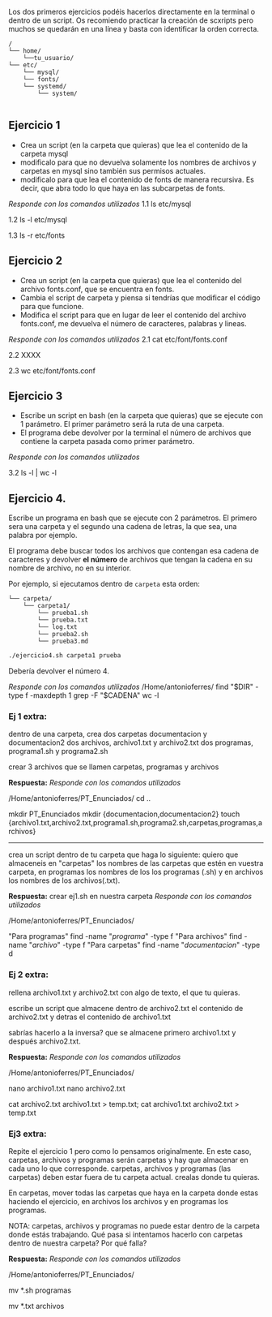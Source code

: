 Los dos primeros ejercicios podéis hacerlos directamente en la terminal o dentro de un script. Os recomiendo practicar la creación de scxripts pero muchos se quedarán en una línea y basta con identificar la orden correcta.

```
/
└── home/
    └──tu_usuario/
└── etc/
    └── mysql/
    └── fonts/
    └── systemd/
        └── system/
    
```


## Ejercicio 1
- Crea un script (en la carpeta que quieras) que lea el contenido de la carpeta mysql
- modificalo para que no devuelva solamente los nombres de archivos y carpetas en mysql sino también sus permisos actuales.
- modificalo para que lea el contenido de fonts de manera recursiva. Es decir, que abra todo lo que haya en las subcarpetas de fonts.

*Responde con los comandos utilizados*
1.1
ls etc/mysql

1.2
ls -l etc/mysql

1.3
ls -r etc/fonts


## Ejercicio 2
- Crea un script (en la carpeta que quieras) que lea el contenido del archivo fonts.conf, que se encuentra en fonts.
- Cambia el script de carpeta y piensa si tendrías que modificar el código para que funcione.
- Modifica el script para que en lugar de leer el contenido del archivo fonts.conf, me devuelva el número de caracteres, palabras y lineas.

*Responde con los comandos utilizados*
2.1
cat etc/font/fonts.conf

2.2
XXXX

2.3
wc etc/font/fonts.conf


## Ejercicio 3
- Escribe un script en bash (en la carpeta que quieras) que se ejecute con 1 parámetro. El primer parámetro será la ruta de una carpeta.
- El programa debe devolver por la terminal el número de archivos que contiene la carpeta pasada como primer parámetro. 

*Responde con los comandos utilizados*

3.2
ls -l | wc -l

## Ejercicio 4.

Escribe un programa en bash que se ejecute con 2 parámetros. El primero sera una carpeta y el segundo una cadena de letras, la que sea, una palabra por ejemplo.

El programa debe buscar todos los archivos que contengan esa cadena de caracteres y devolver **el número** de archivos que tengan la cadena en su nombre de archivo, no en su interior.

Por ejemplo, si ejecutamos dentro de `carpeta` esta orden:

```
└── carpeta/
    └── carpeta1/
        └── prueba1.sh
        └── prueba.txt
        └── log.txt
        └── prueba2.sh
        └── prueba3.md
```


``` bash
./ejercicio4.sh carpeta1 prueba
```
Debería devolver el número 4.

*Responde con los comandos utilizados*
/Home/antonioferres/
find "$DIR" -type f -maxdepth 1
grep -F "$CADENA"
wc -l


###  Ej 1 extra:

dentro de una carpeta, crea dos carpetas documentacion y documentacion2
dos archivos, archivo1.txt y archivo2.txt
dos programas, programa1.sh y programa2.sh


crear 3 archivos que se llamen carpetas, programas y archivos

**Respuesta:**
*Responde con los comandos utilizados*

/Home/antonioferres/PT_Enunciados/
cd ..

mkdir PT_Enunciados
mkdir {documentacion,documentacion2}
touch {archivo1.txt,archivo2.txt,programa1.sh,programa2.sh,carpetas,programas,archivos}

-------------------------

crea un script dentro de tu carpeta que haga lo siguiente:
quiero que almaceneis en "carpetas" los nombres de las carpetas que estén en vuestra carpeta, en programas los nombres de los los programas (.sh)  y en archivos los nombres de los archivos(.txt).

**Respuesta:**
crear ej1.sh en nuestra carpeta
*Responde con los comandos utilizados*

/Home/antonioferres/PT_Enunciados/

 "Para programas"
find -name "*programa*" -type f
 "Para archivos"
find -name "*archivo*" -type f
 "Para carpetas"
find -name "*documentacion*" -type d


### Ej 2 extra:

rellena archivo1.txt y archivo2.txt con algo de texto, el que tu quieras.

escribe un script que almacene dentro de archivo2.txt el contenido de archivo2.txt y detras el contenido de archivo1.txt

sabrías hacerlo a la inversa? que se almacene primero archivo1.txt y después archivo2.txt.

**Respuesta:**
*Responde con los comandos utilizados*

/Home/antonioferres/PT_Enunciados/

nano archivo1.txt <relleno el texto>
nano archivo2.txt <relleno el texto>

cat archivo2.txt archivo1.txt > temp.txt;
cat archivo1.txt archivo2.txt > temp.txt


### Ej3 extra:

Repite el ejercicio 1 pero como lo pensamos originalmente. En este caso, carpetas, archivos y programas serán carpetas y hay que almacenar en cada uno lo que corresponde. 
carpetas, archivos y programas (las carpetas) deben estar fuera de tu carpeta actual. crealas donde tu quieras.

En carpetas, mover todas las carpetas que haya en la carpeta donde estas haciendo el ejercicio, en archivos los archivos y en programas los programas.

NOTA: carpetas, archivos y programas no puede estar dentro de la carpeta donde estás trabajando. Qué pasa si intentamos hacerlo con carpetas dentro de nuestra carpeta? Por qué falla?

**Respuesta:**
*Responde con los comandos utilizados*

/Home/antonioferres/PT_Enunciados/

mv *.sh programas

mv *.txt archivos